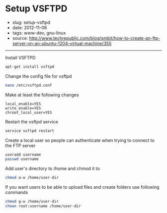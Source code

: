 # Setup VSFTPD

- slug: setup-vsftpd
- date: 2012-11-06
- tags: www-dev, gnu-linux
- source: http://www.techrepublic.com/blog/smbit/how-to-create-an-ftp-server-on-an-ubuntu-1204-virtual-machine/355

-----------------

Install VSFTPD

````bash
apt-get install vsftpd
````

Change the config file for vsftpd

````bash
nano /etc/vsftpd.conf
````

Make at least the following changes

	local_enable=YES
	write_enable=YES
	chroot_local_user=YES

Restart the vsftpd service

````bash
service vsftpd restart
````

Create a local user so people can authenticate when trying to connect to the FTP server

````bash
useradd username
passwd username
````

Add user's directory to /home and chmod it to

````bash
chmod a-w /home/user-dir
````

If you want users to be able to upload files and create folders use following commands

````bash
chmod g-w /home/user-dir
chown root:username /home/user-dir
````